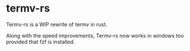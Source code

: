 # termv-rs
Termv-rs is a WIP rewrite of termv in rust. 

Along with the speed improvements, Termv-rs now works in windows too provided that fzf is installed. 
